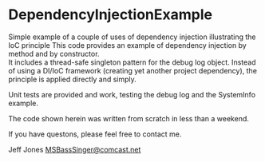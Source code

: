 # DependencyInjectionExample
Simple example of a couple of uses of dependency injection illustrating the IoC principle
This code provides an example of dependency injection by method and by constructor.  
It includes a thread-safe singleton pattern for the debug log object.
Instead of using a DI/IoC framework (creating yet another project dependency), the principle
is applied directly and simply.

Unit tests are provided and work, testing the debug log and the SystemInfo example.

The code shown herein was written from scratch in less than a weekend.

If you have questons, please feel free to contact me.

Jeff Jones
MSBassSinger@comcast.net
